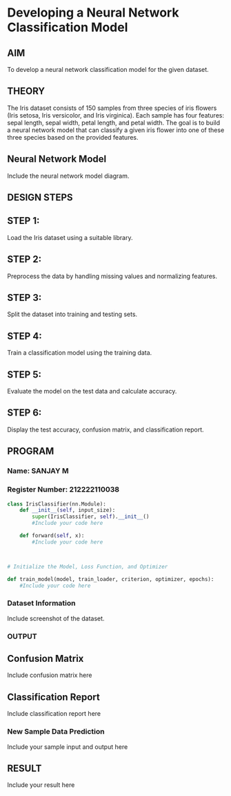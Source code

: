 # Developing a Neural Network Classification Model

## AIM
To develop a neural network classification model for the given dataset.

## THEORY
The Iris dataset consists of 150 samples from three species of iris flowers (Iris setosa, Iris versicolor, and Iris virginica). Each sample has four features: sepal length, sepal width, petal length, and petal width. The goal is to build a neural network model that can classify a given iris flower into one of these three species based on the provided features.

## Neural Network Model
Include the neural network model diagram.

## DESIGN STEPS

## STEP 1:
Load the Iris dataset using a suitable library.

## STEP 2:
Preprocess the data by handling missing values and normalizing features.

## STEP 3:
Split the dataset into training and testing sets.

## STEP 4:
Train a classification model using the training data.

## STEP 5:
Evaluate the model on the test data and calculate accuracy.

## STEP 6:
Display the test accuracy, confusion matrix, and classification report.




## PROGRAM

### Name: SANJAY M

### Register Number: 212222110038

```python
class IrisClassifier(nn.Module):
    def __init__(self, input_size):
        super(IrisClassifier, self).__init__()
        #Include your code here

    def forward(self, x):
        #Include your code here



# Initialize the Model, Loss Function, and Optimizer

def train_model(model, train_loader, criterion, optimizer, epochs):
    #Include your code here

```

### Dataset Information
Include screenshot of the dataset.

### OUTPUT

## Confusion Matrix

Include confusion matrix here

## Classification Report
Include classification report here

### New Sample Data Prediction
Include your sample input and output here

## RESULT
Include your result here

